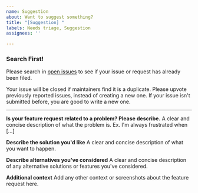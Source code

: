 ```yaml
---
name: Suggestion
about: Want to suggest something?
title: "[Suggestion] "
labels: Needs triage, Suggestion
assignees: ''

---
```


### Search First!
Please search in [open issues](https://github.com/7thbeatgames/adofai/issues?q=is%3Aissue+is%3Aopen) to see if your issue or request has already been filed.

Your issue will be closed if maintainers find it is a duplicate. Please upvote previously reported issues, instead of creating a new one. If your issue isn't submitted before, you are good to write a new one.

---

**Is your feature request related to a problem? Please describe.**
A clear and concise description of what the problem is. Ex. I'm always frustrated when [...]

**Describe the solution you'd like**
A clear and concise description of what you want to happen.

**Describe alternatives you've considered**
A clear and concise description of any alternative solutions or features you've considered.

**Additional context**
Add any other context or screenshots about the feature request here.
